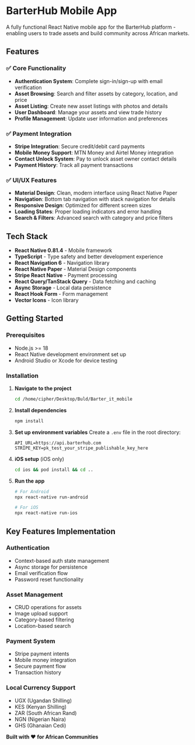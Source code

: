 # BarterHub Mobile App

A fully functional React Native mobile app for the BarterHub platform - enabling users to trade assets and build community across African markets.

## Features

### ✅ Core Functionality
- **Authentication System**: Complete sign-in/sign-up with email verification
- **Asset Browsing**: Search and filter assets by category, location, and price
- **Asset Listing**: Create new asset listings with photos and details
- **User Dashboard**: Manage your assets and view trade history
- **Profile Management**: Update user information and preferences

### ✅ Payment Integration
- **Stripe Integration**: Secure credit/debit card payments
- **Mobile Money Support**: MTN Money and Airtel Money integration
- **Contact Unlock System**: Pay to unlock asset owner contact details
- **Payment History**: Track all payment transactions

### ✅ UI/UX Features
- **Material Design**: Clean, modern interface using React Native Paper
- **Navigation**: Bottom tab navigation with stack navigation for details
- **Responsive Design**: Optimized for different screen sizes
- **Loading States**: Proper loading indicators and error handling
- **Search & Filters**: Advanced search with category and price filters

## Tech Stack

- **React Native 0.81.4** - Mobile framework
- **TypeScript** - Type safety and better development experience
- **React Navigation 6** - Navigation library
- **React Native Paper** - Material Design components
- **Stripe React Native** - Payment processing
- **React Query/TanStack Query** - Data fetching and caching
- **Async Storage** - Local data persistence
- **React Hook Form** - Form management
- **Vector Icons** - Icon library

## Getting Started

### Prerequisites
- Node.js >= 18
- React Native development environment set up
- Android Studio or Xcode for device testing

### Installation

1. **Navigate to the project**
   ```bash
   cd /home/cipher/Desktop/Buld/Barter_it_mobile
   ```

2. **Install dependencies**
   ```bash
   npm install
   ```

3. **Set up environment variables**
   Create a `.env` file in the root directory:
   ```
   API_URL=https://api.barterhub.com
   STRIPE_KEY=pk_test_your_stripe_publishable_key_here
   ```

4. **iOS setup** (iOS only)
   ```bash
   cd ios && pod install && cd ..
   ```

5. **Run the app**
   ```bash
   # For Android
   npx react-native run-android

   # For iOS
   npx react-native run-ios
   ```

## Key Features Implementation

### Authentication
- Context-based auth state management
- Async storage for persistence
- Email verification flow
- Password reset functionality

### Asset Management
- CRUD operations for assets
- Image upload support
- Category-based filtering
- Location-based search

### Payment System
- Stripe payment intents
- Mobile money integration
- Secure payment flow
- Transaction history

### Local Currency Support
- UGX (Ugandan Shilling)
- KES (Kenyan Shilling)
- ZAR (South African Rand)
- NGN (Nigerian Naira)
- GHS (Ghanaian Cedi)

**Built with ❤️ for African Communities**
